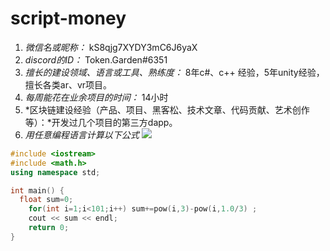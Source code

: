 # script-money

1. *微信名或昵称：* kS8qjg7XYDY3mC6J6yaX
2. *discord的ID：* Token.Garden#6351
3. *擅长的建设领域、语言或工具、熟练度：* 8年c#、c++ 经验，5年unity经验，擅长各类ar、vr项目。
4. *每周能花在业余项目的时间：* 14小时
5. *区块链建设经验（产品、项目、黑客松、技术文章、代码贡献、艺术创作等）：*开发过几个项目的第三方dapp。
6. *用任意编程语言计算以下公式*
![](https://latex.codecogs.com/svg.image?\sum_{n=1}^{100}\left&space;(n^{3}-\sqrt[3]{n}&space;\right&space;))

```C++
#include <iostream>
#include <math.h>
using namespace std;

int main() {
  float sum=0;
	for(int i=1;i<101;i++) sum+=pow(i,3)-pow(i,1.0/3) ;
	cout << sum << endl;
	return 0;
}
```
